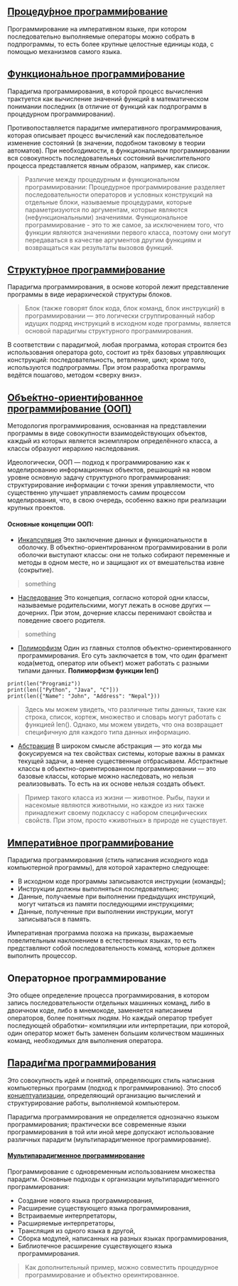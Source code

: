 ## [Процеду́рное программи́рование](https://ru.wikipedia.org/wiki/Процедурное_программирование)
Программирование на императивном языке, при котором последовательно выполняемые операторы можно собрать в подпрограммы, то есть более крупные целостные единицы кода, с помощью механизмов самого языка.

## [Функциона́льное программи́рование](https://ru.wikipedia.org/wiki/Функциональное_программирование)
Парадигма программирования, в которой процесс вычисления трактуется как вычисление значений функций в математическом понимании последних (в отличие от функций как подпрограмм в процедурном программировании).

Противопоставляется парадигме императивного программирования, которая описывает процесс вычислений как последовательное изменение состояний (в значении, подобном таковому в теории автоматов). При необходимости, в функциональном программировании вся совокупность последовательных состояний вычислительного процесса представляется явным образом, например, как список. 

> Различие между процедурным и функциональном программировании:
Процедурное программирование разделяет последовательности операторов и условных конструкций на отдельные блоки, называемые процедурами, которые параметризуются по аргументам, которые являются (нефункциональными) значениями. Функциональное программирование - это то же самое, за исключением того, что функции являются значениями первого класса, поэтому они могут передаваться в качестве аргументов другим функциям и возвращаться как результаты вызовов функций.

## [Структу́рное программи́рование](https://ru.wikipedia.org/wiki/Структурное_программирование)
Парадигма программирования, в основе которой лежит представление программы в виде иерархической структуры блоков.

>Блок (также говорят блок кода, блок команд, блок инструкций) в программировании — это логически сгруппированный набор идущих подряд инструкций в исходном коде программы, является основой парадигмы структурного программирования.

В соответствии с парадигмой, любая программа, которая строится без использования оператора goto, состоит из трёх базовых управляющих конструкций: последовательность, ветвление, цикл; кроме того, используются подпрограммы. При этом разработка программы ведётся пошагово, методом «сверху вниз».

## [Объе́ктно-ориенти́рованное программи́рование (ООП)](https://ru.wikipedia.org/wiki/Объектно-ориентированное_программирование)
Методология программирования, основанная на представлении программы в виде совокупности взаимодействующих объектов, каждый из которых является экземпляром определённого класса, а классы образуют иерархию наследования.

Идеологически, ООП — подход к программированию как к моделированию информационных объектов, решающий на новом уровне основную задачу структурного программирования: структурирование информации с точки зрения управляемости, что существенно улучшает управляемость самим процессом моделирования, что, в свою очередь, особенно важно при реализации крупных проектов.
#### Основные концепции ООП:
* [Инкапсуляция](https://ru.wikipedia.org/wiki/Инкапсуляция_(программирование))
Это заключение данных и функциональности в оболочку. В объектно-ориентированном программировании в роли оболочки выступают классы: они не только собирают переменные и методы в одном месте, но и защищают их от вмешательства извне (сокрытие).
> something
*  [Наследование](https://ru.wikipedia.org/wiki/Наследование_(программирование))
Это концепция, согласно которой одни классы, называемые родительскими, могут лежать в основе других — дочерних. При этом, дочерние классы перенимают свойства и поведение своего родителя.
> something

* [Полиморфизм](https://ru.wikipedia.org/wiki/Полиморфизм_(информатика))
Один из главных столпов объектно-ориентированного программирования. Его суть заключается в том, что один фрагмент кода(метод, оператор или объект) может работать с разными типами данных.
**Полиморфизм функции len()**
```
print(len("Programiz"))
print(len(["Python", "Java", "C"]))
print(len({"Name": "John", "Address": "Nepal"}))
```

> Здесь мы можем увидеть, что различные типы данных, такие как строка, список, кортеж, множество и словарь могут работать с функцией len(). Однако, мы можем увидеть, что она возвращает специфичную для каждого типа данных информацию.

* [Абстракция]()
В широком смысле абстракция — это когда мы фокусируемся на тех свойствах системы, которые важны в рамках текущей задачи, а менее существенные отбрасываем.
Абстрактные классы в объектно-ориентированном программировании — это базовые классы, которые можно наследовать, но нельзя реализовывать. То есть на их основе нельзя создать объект.
> Пример такого класса из жизни — животное. Рыбы, пауки и насекомые являются животными, но каждое из них также принадлежит своему подклассу с набором специфических свойств. При этом, просто «животных» в природе не существует.


## [Императи́вное программи́рование](https://ru.wikipedia.org/wiki/Императивное_программирование) 
Парадигма программирования (стиль написания исходного кода компьютерной программы), для которой характерно следующее:

* В исходном коде программы записываются инструкции (команды);
* Инструкции должны выполняться последовательно;
* Данные, получаемые при выполнении предыдущих инструкций, могут читаться из памяти последующими инструкциями;
* Данные, полученные при выполнении инструкции, могут записываться в память.

Императивная программа похожа на приказы, выражаемые повелительным наклонением в естественных языках, то есть представляют собой последовательность команд, которые должен выполнить процессор.

## Операторное программирование 
Это общее определение процесса программирования, в котором запись последовательности отдельных машинных команд, либо в двоичном коде, либо в мнемокоде, заменяется написанием операторов, более понятных людям. Но каждый оператор требует последующей обработки– компиляции или интерпретации, при которой, один оператор может быть заменен большим количеством машинных команд, необходимых для выполнения оператора.

## [Паради́гма программи́рования](https://ru.wikipedia.org/wiki/Парадигма_программирования)
Это совокупность идей и понятий, определяющих стиль написания компьютерных программ (подход к программированию). Это способ [концептуализации](https://ru.wikipedia.org/wiki/Концептуализация_(лингвистика)), определяющий организацию вычислений и структурирование работы, выполняемой компьютером.

Парадигма программирования не определяется однозначно языком программирования; практически все современные языки программирования в той или иной мере допускают использование различных парадигм (мультипарадигменное программирование).

#### [Мультипарадигменное программирование](https://ru.wikipedia.org/wiki/Мультипарадигменное_программирование)
Программирование с одновременным использованием множества парадигм.
Основные подходы к организации мультипарадигменного программирования:

* Создание нового языка программирования,
* Расширение существующего языка программирования,
* Встраиваемые интерпретаторы,
* Расширяемые интерпретаторы,
* Трансляция из одного языка в другой,
* Сборка модулей, написанных на разных языках программирования,
* Библиотечное расширение существующего языка программирования.

> Как дополнительный пример, можно совместить процедурное программирование и объектно ореинтированное.
